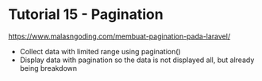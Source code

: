 # Tutorial 15 - Pagination
https://www.malasngoding.com/membuat-pagination-pada-laravel/

 - Collect data with limited range using pagination()
 - Display data with pagination so the data is not displayed all, but already being breakdown
